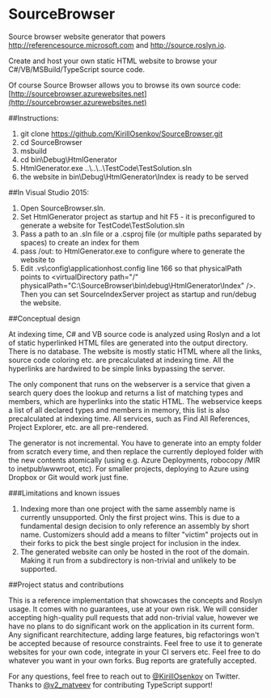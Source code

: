 # SourceBrowser
Source browser website generator that powers http://referencesource.microsoft.com and http://source.roslyn.io.

Create and host your own static HTML website to browse your C#/VB/MSBuild/TypeScript source code.

Of course Source Browser allows you to browse its own source code:
[http://sourcebrowser.azurewebsites.net](http://sourcebrowser.azurewebsites.net)

##Instructions:
 1. git clone https://github.com/KirillOsenkov/SourceBrowser.git
 2. cd SourceBrowser
 3. msbuild
 4. cd bin\Debug\HtmlGenerator
 5. HtmlGenerator.exe ..\\..\\..\TestCode\TestSolution.sln
 6. the website in bin\Debug\HtmlGenerator\Index is ready to be served

##In Visual Studio 2015:
 1. Open SourceBrowser.sln.
 2. Set HtmlGenerator project as startup and hit F5 - it is preconfigured to generate a website for TestCode\TestSolution.sln
 3. Pass a path to an .sln file or a .csproj file (or multiple paths separated by spaces) to create an index for them
 4. pass /out:<path> to HtmlGenerator.exe to configure where to generate the website to
 5. Edit .vs\config\applicationhost.config line 166 so that physicalPath points to \<virtualDirectory path="/" physicalPath="C:\SourceBrowser\bin\debug\HtmlGenerator\Index" />. Then you can set SourceIndexServer project as startup and run/debug the website.

##Conceptual design

At indexing time, C# and VB source code is analyzed using Roslyn and a lot of static hyperlinked HTML files are generated into the output directory. There is no database. The website is mostly static HTML where all the links, source code coloring etc. are precalculated at indexing time. All the hyperlinks are hardwired to be simple links bypassing the server. 

The only component that runs on the webserver is a service that given a search query does the lookup and returns a list of matching types and members, which are hyperlinks into the static HTML. The webservice keeps a list of all declared types and members in memory, this list is also precalculated at indexing time. All services, such as Find All References, Project Explorer, etc. are all pre-rendered. 

The generator is not incremental. You have to generate into an empty folder from scratch every time, and then replace the currently deployed folder with the new contents atomically (using e.g. Azure Deployments, robocopy /MIR to inetpub\\wwwroot, etc). For smaller projects, deploying to Azure using Dropbox or Git would work just fine.

###Limitations and known issues
 1. Indexing more than one project with the same assembly name is currently unsupported. Only the first project wins. This is due to a fundamental design decision to only reference an assembly by short name. Customizers should add a means to filter "victim" projects out in their forks to pick the best single project for inclusion in the index.
 2. The generated website can only be hosted in the root of the domain. Making it run from a subdirectory is non-trivial and unlikely to be supported.

##Project status and contributions

This is a reference implementation that showcases the concepts and Roslyn usage. It comes with no guarantees, use at your own risk. We will consider accepting high-quality pull requests that add non-trivial value, however we have no plans to do significant work on the application in its current form. Any significant rearchitecture, adding large features, big refactorings won't be accepted because of resource constraints. Feel free to use it to generate websites for your own code, integrate in your CI servers etc. Feel free to do whatever you want in your own forks. Bug reports are gratefully accepted.

For any questions, feel free to reach out to [@KirillOsenkov](https://twitter.com/KirillOsenkov) on Twitter. Thanks to [@v2_matveev](https://twitter.com/v2_matveev) for contributing TypeScript support!
